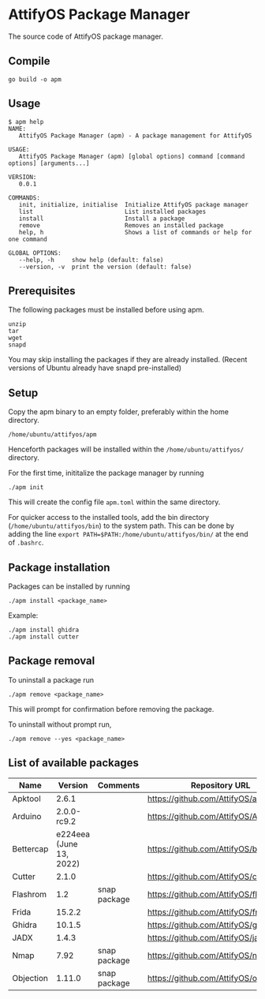 # AttifyOS Package Manager

The source code of AttifyOS package manager.

## Compile

```
go build -o apm
```

## Usage

```
$ apm help
NAME:
   AttifyOS Package Manager (apm) - A package management for AttifyOS

USAGE:
   AttifyOS Package Manager (apm) [global options] command [command options] [arguments...]

VERSION:
   0.0.1

COMMANDS:
   init, initialize, initialise  Initialize AttifyOS package manager
   list                          List installed packages
   install                       Install a package
   remove                        Removes an installed package
   help, h                       Shows a list of commands or help for one command

GLOBAL OPTIONS:
   --help, -h     show help (default: false)
   --version, -v  print the version (default: false)
```

## Prerequisites

The following packages must be installed before using apm.

```
unzip
tar
wget
snapd
```

You may skip installing the packages if they are already installed.
(Recent versions of Ubuntu already have snapd pre-installed)

## Setup

Copy the apm binary to an empty folder, preferably within the home directory.

```
/home/ubuntu/attifyos/apm
```

Henceforth packages will be installed within the `/home/ubuntu/attifyos/` directory.

For the first time, inititalize the package manager by running

```
./apm init
```

This will create the config file `apm.toml` within the same directory.

For quicker access to the installed tools, add the bin directory (`/home/ubuntu/attifyos/bin`) to the system path. This can be done by adding the line `export PATH=$PATH:/home/ubuntu/attifyos/bin/` at the end of `.bashrc`.

## Package installation 

Packages can be installed by running
```
./apm install <package_name>
```

Example:
```
./apm install ghidra
./apm install cutter
```

## Package removal

To uninstall a package run
```
./apm remove <package_name>
```

This will prompt for confirmation before removing the package.

To uninstall without prompt run,
```
./apm remove --yes <package_name>
```

## List of available packages

| Name      | Version                 | Comments     | Repository URL                         |
|-----------|-------------------------|--------------|----------------------------------------|
| Apktool   | 2.6.1                   |              | https://github.com/AttifyOS/apktool    |
| Arduino   | 2.0.0-rc9.2             |              | https://github.com/AttifyOS/ArduinoIDE |
| Bettercap | e224eea (June 13, 2022) |              | https://github.com/AttifyOS/bettercap  |
| Cutter    | 2.1.0                   |              | https://github.com/AttifyOS/cutter     |
| Flashrom  | 1.2                     | snap package | https://github.com/AttifyOS/flashrom   |
| Frida     | 15.2.2                  |              | https://github.com/AttifyOS/frida      |
| Ghidra    | 10.1.5                  |              | https://github.com/AttifyOS/ghidra     |
| JADX      | 1.4.3                   |              | https://github.com/AttifyOS/jadx       |
| Nmap      | 7.92                    | snap package | https://github.com/AttifyOS/nmap       |
| Objection | 1.11.0                  | snap package | https://github.com/AttifyOS/objection  |